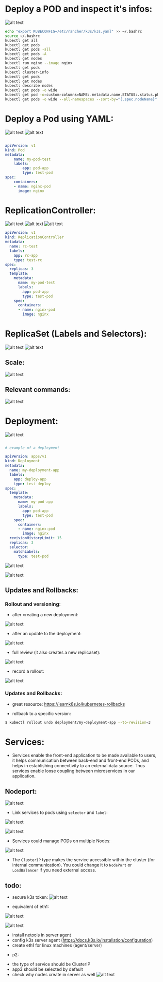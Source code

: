 # Deploy a POD and inspect it's infos:

![alt text](<Screen Shot 2024-10-23 at 12.33.04 PM.png>)


```bash
echo "export KUBECONFIG=/etc/rancher/k3s/k3s.yaml" >> ~/.bashrc
source ~/.bashrc
kubectl get all
kubectl get pods
kubectl get pods -all 
kubectl get pods -A 
kubectl get nodes
kubectl run nginx --image nginx 
kubectl get pods 
kubectl cluster-info 
kubectl get pods 
kubectl get nodes 
kubectl describe nodes 
kubectl get pods -o wide 
kubectl get pod -o=custom-columns=NAME:.metadata.name,STATUS:.status.phase,NODE:.spec.nodeName --all-namespaces
kubectl get pods -o wide --all-namespaces --sort-by="{.spec.nodeName}" 
```

# Deploy a Pod using YAML:

![alt text](pod_yaml1.png)
![alt text](pod_yaml2.png)

```yaml

apiVersion: v1
kind: Pod
metadata:
    name: my-pod-test
    labels:
        app: pod-app
        type: test-pod
spec:
    containers:
    - name: nginx-pod
      image: nginx

```

# ReplicationController:

![alt text](rc1.png)
![alt text](rc2.png)
![alt text](rc3.png)

```yaml
apiVersion: v1
kind: ReplicationController
metadata:
  name: rc-test
  labels:
    app: rc-app
    type: test-rc
spec:
  replicas: 3
  template:
    metadata:
      name: my-pod-test
      labels:
        app: pod-app
        type: test-pod
    spec:
      containers:
      - name: nginx-pod
        image: nginx
```

# ReplicaSet (Labels and Selectors):

![alt text](rs1.png)
![alt text](rs2.png)

## Scale:

![alt text](scale.png)

## Relevant commands:

![alt text](cmds.png)

# Deployment:

![alt text](deploy.png)

```yaml

# example of a deployment

apiVersion: apps/v1
kind: Deployment
metadata:
  name: my-deployment-app
  labels:
    app: deploy-app
    type: test-deploy
spec:
  template:
    metadata:
      name: my-pod-app
      labels:
        app: pod-app
        type: test-pod
    spec:
      containers:
      - name: nginx-pod
        image: nginx
  revisionHistoryLimit: 15
  replicas: 3
  selector:
    matchLabels:
      type: test-pod

```


![alt text](deploy_after.png)

![alt text](replicaset.png)

## Updates and Rollbacks:
### Rollout and versioning:

* after creating a new deployment: 

![alt text](rollout.png)

* after an update to the deployment:

![alt text](rollout_update.png)

* full review (it also creates a new replicaset):

![alt text](rollout_behave.png)

* record a rollout:

![alt text](rollout_record.png)

### Updates and Rollbacks:

* great resource: https://learnk8s.io/kubernetes-rollbacks

* rollback to a specific version:

```bash
$ kubectl rollout undo deployment/my-deployment-app --to-revision=3
```

# Services: 

* Services enable the front-end application to be made available to users, it helps communication between back-end and front-end PODs, and helps in establishing connectivity to an external data source. Thus services enable loose coupling between microservices in our application.

## Nodeport:

![alt text](NodePort.png)

* Link services to pods using `selector` and `label`:

![alt text](selector.png)

![alt text](label.png)

* Services could manage PODs on multiple Nodes:

![alt text](multiple_nodes_service.png)

* The `ClusterIP` type makes the service accessible within the cluster (for internal communication). You could change it to `NodePort` or `LoadBalancer` if you need external access.

## todo:

- secure k3s token:
![alt text](secure_token_recommendation.png)

- equivalent of eth1:

![alt text](<eth1 equival.png>)

![alt text](<eth1 lookup.png>)

- install netools in server agent 
- config k3s server agent (https://docs.k3s.io/installation/configuration)
- create eth1 for linux machines (agent/server)

* p2:
- the type of service should be ClusterIP
- app3 should be selected by default
- check why nodes create in server as well
![alt text](multiple_nodes.png)